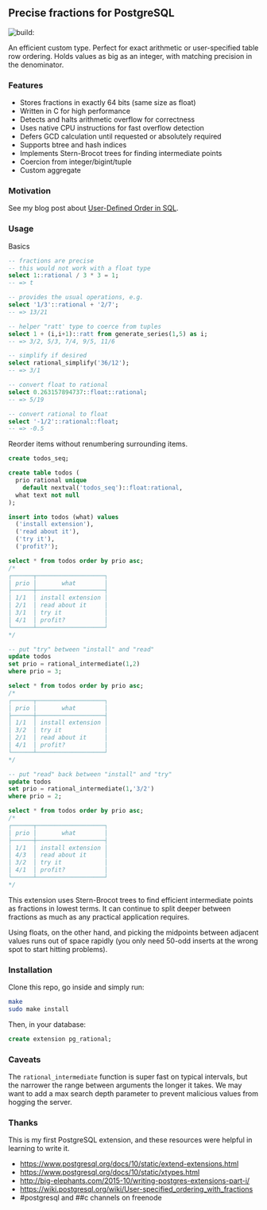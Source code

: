 ## Precise fractions for PostgreSQL

<img src="https://travis-ci.org/begriffs/pg_rational.svg?branch=master" alt="build:">

An efficient custom type. Perfect for exact arithmetic or user-specified
table row ordering. Holds values as big as an integer, with matching
precision in the denominator.

### Features

* Stores fractions in exactly 64 bits (same size as float)
* Written in C for high performance
* Detects and halts arithmetic overflow for correctness
* Uses native CPU instructions for fast overflow detection
* Defers GCD calculation until requested or absolutely required
* Supports btree and hash indices
* Implements Stern-Brocot trees for finding intermediate points
* Coercion from integer/bigint/tuple
* Custom aggregate

### Motivation

See my blog post about [User-Defined Order in
SQL](https://begriffs.com/posts/2018-03-20-user-defined-order.html).

### Usage

Basics

```sql
-- fractions are precise
-- this would not work with a float type
select 1::rational / 3 * 3 = 1;
-- => t

-- provides the usual operations, e.g.
select '1/3'::rational + '2/7';
-- => 13/21

-- helper "ratt' type to coerce from tuples
select 1 + (i,i+1)::ratt from generate_series(1,5) as i;
-- => 3/2, 5/3, 7/4, 9/5, 11/6

-- simplify if desired
select rational_simplify('36/12');
-- => 3/1

-- convert float to rational
select 0.263157894737::float::rational;
-- => 5/19

-- convert rational to float
select '-1/2'::rational::float;
-- => -0.5
```

Reorder items without renumbering surrounding items.

```sql
create todos_seq;

create table todos (
  prio rational unique
    default nextval('todos_seq')::float:rational,
  what text not null
);

insert into todos (what) values
  ('install extension'),
  ('read about it'),
  ('try it'),
  ('profit?');

select * from todos order by prio asc;
/*
┌──────┬───────────────────┐
│ prio │       what        │
├──────┼───────────────────┤
│ 1/1  │ install extension │
│ 2/1  │ read about it     │
│ 3/1  │ try it            │
│ 4/1  │ profit?           │
└──────┴───────────────────┘
*/

-- put "try" between "install" and "read"
update todos
set prio = rational_intermediate(1,2)
where prio = 3;

select * from todos order by prio asc;
/*
┌──────┬───────────────────┐
│ prio │       what        │
├──────┼───────────────────┤
│ 1/1  │ install extension │
│ 3/2  │ try it            │
│ 2/1  │ read about it     │
│ 4/1  │ profit?           │
└──────┴───────────────────┘
*/

-- put "read" back between "install" and "try"
update todos
set prio = rational_intermediate(1,'3/2')
where prio = 2;

select * from todos order by prio asc;
/*
┌──────┬───────────────────┐
│ prio │       what        │
├──────┼───────────────────┤
│ 1/1  │ install extension │
│ 4/3  │ read about it     │
│ 3/2  │ try it            │
│ 4/1  │ profit?           │
└──────┴───────────────────┘
*/
```

This extension uses Stern-Brocot trees to find efficient intermediate points as fractions in lowest terms. It can continue to split deeper between fractions as much as any practical application requires.

Using floats, on the other hand, and picking the midpoints between adjacent values runs out of space rapidly (you only need 50-odd inserts at the wrong spot to start hitting problems).

### Installation

Clone this repo, go inside and simply run:

```bash
make
sudo make install
```

Then, in your database:

```sql
create extension pg_rational;
```

### Caveats

The `rational_intermediate` function is super fast on typical intervals, but the narrower the range between arguments the longer it takes. We may want to add a max search depth parameter to prevent malicious values from hogging the server.

### Thanks

This is my first PostgreSQL extension, and these resources were helpful in learning to write it.

* https://www.postgresql.org/docs/10/static/extend-extensions.html
* https://www.postgresql.org/docs/10/static/xtypes.html
* http://big-elephants.com/2015-10/writing-postgres-extensions-part-i/
* https://wiki.postgresql.org/wiki/User-specified_ordering_with_fractions
* #postgresql and ##c channels on freenode
